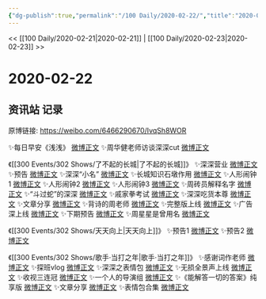 ```yaml
---
{"dg-publish":true,"permalink":"/100 Daily/2020-02-22/","title":"2020-02-22","created":"2023-04-03T11:30:10.497+08:00","updated":"2023-04-03T11:30:30.201+08:00"}
---
```



<< [[100 Daily/2020-02-21\|2020-02-21]] | [[100 Daily/2020-02-23\|2020-02-23]] >>

# 2020-02-22

## 资讯站 记录

原博链接: https://weibo.com/6466290670/IvqSh8WOR

✨每日早安《浅浅》 [微博正文](https://m.weibo.cn/6466290670/4474684587956870)
✨周华健老师访谈深深cut [微博正文](https://m.weibo.cn/6466290670/4474907318488224)

《[[300 Events/302 Shows/了不起的长城\|了不起的长城]]》
✨深深营业 [微博正文](https://m.weibo.cn/6466290670/4474868865074119)
✨预告 [微博正文](https://m.weibo.cn/6466290670/4474710647595499)
✨深深“小名” [微博正文](https://m.weibo.cn/6466290670/4474727500001946)
✨长城知识石墩作用 [微博正文](https://m.weibo.cn/6466290670/4474740075019138)
✨人形闹钟1 [微博正文](https://m.weibo.cn/6466290670/4474859000316881)
✨人形闹钟2 [微博正文](https://m.weibo.cn/6466290670/4474882722744234)
✨人形闹钟3 [微博正文](https://m.weibo.cn/6466290670/4474883603505676)
✨周砖员解释名字 [微博正文](https://m.weibo.cn/6466290670/4474879736659766)
✨“斗过蛇”的深深 [微博正文](https://m.weibo.cn/6466290670/4474881339184574)
✨戚家拳考试 [微博正文](https://m.weibo.cn/6466290670/4474881884165089)
✨深深吃货本尊 [微博正文](https://m.weibo.cn/6466290670/4474882215803926)
✨文章分享 [微博正文](https://m.weibo.cn/6466290670/4474745519504058)
✨背诗的周老师 [微博正文](https://m.weibo.cn/6466290670/4474883725076356)
✨完整版上线 [微博正文](https://m.weibo.cn/6466290670/4474893632629884)
✨广告深上线 [微博正文](https://m.weibo.cn/6466290670/4474894509273750)
✨下期预告 [微博正文](https://m.weibo.cn/6466290670/4474898682512072)
✨周星星是曾用名 [微博正文](https://m.weibo.cn/6466290670/4474904147160440)

《[[300 Events/302 Shows/天天向上\|天天向上]]》
✨预告1 [微博正文](https://m.weibo.cn/6466290670/4474828985465394)
✨预告2 [微博正文](https://m.weibo.cn/6466290670/4474843828931492)

《[[300 Events/302 Shows/歌手·当打之年\|歌手·当打之年]]》
✨感谢词作老师 [微博正文](https://m.weibo.cn/6466290670/4474690447357839)
✨探班vlog [微博正文](https://m.weibo.cn/6466290670/4474703403887766)
✨深深之表情包 [微博正文](https://m.weibo.cn/6466290670/4474787445170186)
✨无损全景声上线 [微博正文](https://m.weibo.cn/6466290670/4474791002566240)
✨收视三连冠 [微博正文](https://m.weibo.cn/6466290670/4474793321490292)
✨一个人的导演组 [微博正文](https://m.weibo.cn/6466290670/4474838825889324)
✨《能解答一切的答案》纯享版 [微博正文](https://m.weibo.cn/6466290670/4474865476348962)
✨文章分享 [微博正文](https://m.weibo.cn/6466290670/4474885210510945)
✨表情包合集 [微博正文](https://m.weibo.cn/6466290670/4474892345076506)
